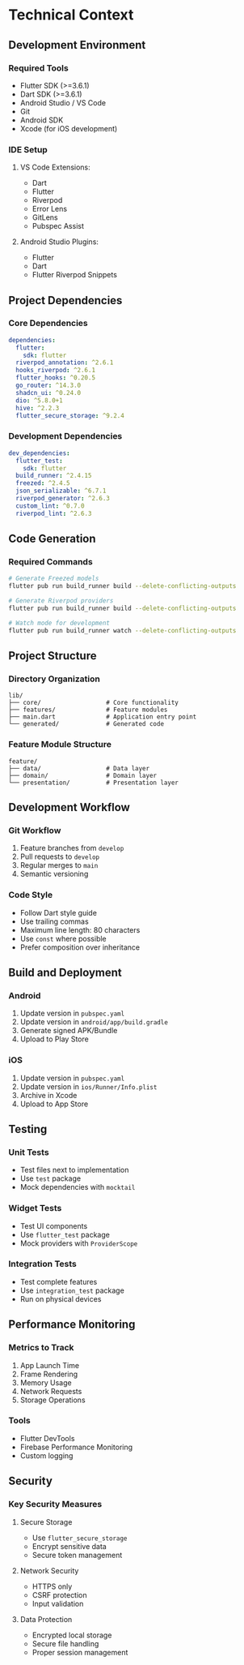 # Technical Context

## Development Environment

### Required Tools
- Flutter SDK (>=3.6.1)
- Dart SDK (>=3.6.1)
- Android Studio / VS Code
- Git
- Android SDK
- Xcode (for iOS development)

### IDE Setup
1. VS Code Extensions:
   - Dart
   - Flutter
   - Riverpod
   - Error Lens
   - GitLens
   - Pubspec Assist

2. Android Studio Plugins:
   - Flutter
   - Dart
   - Flutter Riverpod Snippets

## Project Dependencies

### Core Dependencies
```yaml
dependencies:
  flutter:
    sdk: flutter
  riverpod_annotation: ^2.6.1
  hooks_riverpod: ^2.6.1
  flutter_hooks: ^0.20.5
  go_router: ^14.3.0
  shadcn_ui: ^0.24.0
  dio: ^5.8.0+1
  hive: ^2.2.3
  flutter_secure_storage: ^9.2.4
```

### Development Dependencies
```yaml
dev_dependencies:
  flutter_test:
    sdk: flutter
  build_runner: ^2.4.15
  freezed: ^2.4.5
  json_serializable: ^6.7.1
  riverpod_generator: ^2.6.3
  custom_lint: ^0.7.0
  riverpod_lint: ^2.6.3
```

## Code Generation

### Required Commands
```bash
# Generate Freezed models
flutter pub run build_runner build --delete-conflicting-outputs

# Generate Riverpod providers
flutter pub run build_runner build --delete-conflicting-outputs

# Watch mode for development
flutter pub run build_runner watch --delete-conflicting-outputs
```

## Project Structure

### Directory Organization
```
lib/
├── core/                  # Core functionality
├── features/              # Feature modules
├── main.dart              # Application entry point
└── generated/             # Generated code
```

### Feature Module Structure
```
feature/
├── data/                  # Data layer
├── domain/                # Domain layer
└── presentation/          # Presentation layer
```

## Development Workflow

### Git Workflow
1. Feature branches from `develop`
2. Pull requests to `develop`
3. Regular merges to `main`
4. Semantic versioning

### Code Style
- Follow Dart style guide
- Use trailing commas
- Maximum line length: 80 characters
- Use `const` where possible
- Prefer composition over inheritance

## Build and Deployment

### Android
1. Update version in `pubspec.yaml`
2. Update version in `android/app/build.gradle`
3. Generate signed APK/Bundle
4. Upload to Play Store

### iOS
1. Update version in `pubspec.yaml`
2. Update version in `ios/Runner/Info.plist`
3. Archive in Xcode
4. Upload to App Store

## Testing

### Unit Tests
- Test files next to implementation
- Use `test` package
- Mock dependencies with `mocktail`

### Widget Tests
- Test UI components
- Use `flutter_test` package
- Mock providers with `ProviderScope`

### Integration Tests
- Test complete features
- Use `integration_test` package
- Run on physical devices

## Performance Monitoring

### Metrics to Track
1. App Launch Time
2. Frame Rendering
3. Memory Usage
4. Network Requests
5. Storage Operations

### Tools
- Flutter DevTools
- Firebase Performance Monitoring
- Custom logging

## Security

### Key Security Measures
1. Secure Storage
   - Use `flutter_secure_storage`
   - Encrypt sensitive data
   - Secure token management

2. Network Security
   - HTTPS only
   - CSRF protection
   - Input validation

3. Data Protection
   - Encrypted local storage
   - Secure file handling
   - Proper session management 